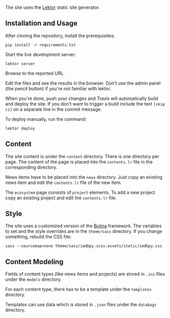 The site uses the [Lektor](https://www.getlektor.com/) static site
generator.

## Installation and Usage

After cloning the repository, install the prerequisites:

```
pip install -r requirements.txt
```

Start the live development server:

```
lektor server
```

Browse to the reported URL.

Edit the files and see the results in the browser.
Don't use the admin panel (the pencil button) if you're not
familiar with lektor.

When you're done, push your changes and Travis will automatically
build and deploy the site. If you don't want to trigger a build
include the text `[skip ci]` on a separate line in the commit message.

To deploy manually, run the command:

```
lektor deploy
```

## Content

The site content is under the `content` directory. There is
one directory per page. The content of the page is placed
into the `contents.lr` file in the corresponding directory.

News items have to be placed into the `news` directory.
Just copy an existing news item and edit the `contents.lr`
file of the new item.

The `ecosystem` page consists of `project` elements.
To add a new project copy an existing project and
edit the `contents.lr` file.

## Style

The site uses a customized version
of the [Bulma](https://bulma.io/) framework.
The variables to set and the style overrides
are in the `theme/sass` directory. If you change something,
rebuild the CSS file:

```
sass --sourcemap=none theme/sass/imdbpy.scss:assets/static/imdbpy.css
```

## Content Modeling

Fields of content types (like news items and projects)
are stored in `.ini` files under the `models` directory.

For each content type, there has to be a template
under the `templates` directory.

Templates can use data which is stored in `.json`
files under the `databags` directory.
